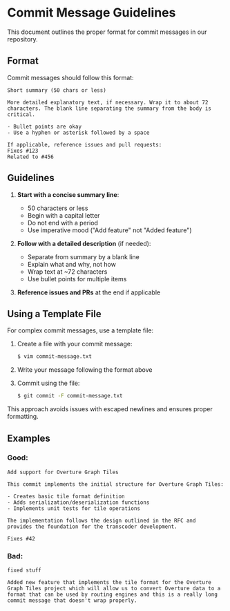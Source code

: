 # Commit Message Guidelines

This document outlines the proper format for commit messages in our repository.

## Format

Commit messages should follow this format:

```
Short summary (50 chars or less)

More detailed explanatory text, if necessary. Wrap it to about 72
characters. The blank line separating the summary from the body is
critical.

- Bullet points are okay
- Use a hyphen or asterisk followed by a space

If applicable, reference issues and pull requests:
Fixes #123
Related to #456
```

## Guidelines

1. **Start with a concise summary line**:
   - 50 characters or less
   - Begin with a capital letter
   - Do not end with a period
   - Use imperative mood ("Add feature" not "Added feature")

2. **Follow with a detailed description** (if needed):
   - Separate from summary by a blank line
   - Explain what and why, not how
   - Wrap text at ~72 characters
   - Use bullet points for multiple items

3. **Reference issues and PRs** at the end if applicable

## Using a Template File

For complex commit messages, use a template file:

1. Create a file with your commit message:
   ```bash
   $ vim commit-message.txt
   ```

2. Write your message following the format above

3. Commit using the file:
   ```bash
   $ git commit -F commit-message.txt
   ```

This approach avoids issues with escaped newlines and ensures proper formatting.

## Examples

### Good:

```
Add support for Overture Graph Tiles

This commit implements the initial structure for Overture Graph Tiles:

- Creates basic tile format definition
- Adds serialization/deserialization functions
- Implements unit tests for tile operations

The implementation follows the design outlined in the RFC and
provides the foundation for the transcoder development.

Fixes #42
```

### Bad:

```
fixed stuff
```

```
Added new feature that implements the tile format for the Overture Graph Tiles project which will allow us to convert Overture data to a format that can be used by routing engines and this is a really long commit message that doesn't wrap properly.
```
